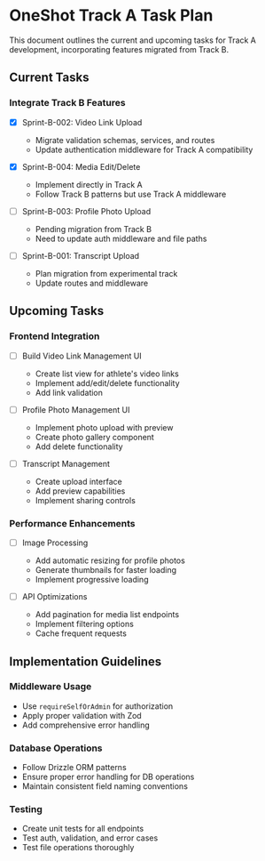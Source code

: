 # OneShot Track A Task Plan

This document outlines the current and upcoming tasks for Track A development, incorporating features migrated from Track B.

## Current Tasks

### Integrate Track B Features
- [x] Sprint-B-002: Video Link Upload
  - Migrate validation schemas, services, and routes
  - Update authentication middleware for Track A compatibility

- [x] Sprint-B-004: Media Edit/Delete
  - Implement directly in Track A
  - Follow Track B patterns but use Track A middleware

- [ ] Sprint-B-003: Profile Photo Upload
  - Pending migration from Track B
  - Need to update auth middleware and file paths

- [ ] Sprint-B-001: Transcript Upload
  - Plan migration from experimental track
  - Update routes and middleware

## Upcoming Tasks

### Frontend Integration
- [ ] Build Video Link Management UI
  - Create list view for athlete's video links
  - Implement add/edit/delete functionality
  - Add link validation

- [ ] Profile Photo Management UI
  - Implement photo upload with preview
  - Create photo gallery component
  - Add delete functionality

- [ ] Transcript Management
  - Create upload interface
  - Add preview capabilities
  - Implement sharing controls

### Performance Enhancements
- [ ] Image Processing
  - Add automatic resizing for profile photos
  - Generate thumbnails for faster loading
  - Implement progressive loading

- [ ] API Optimizations
  - Add pagination for media list endpoints
  - Implement filtering options
  - Cache frequent requests

## Implementation Guidelines

### Middleware Usage
- Use `requireSelfOrAdmin` for authorization
- Apply proper validation with Zod
- Add comprehensive error handling

### Database Operations
- Follow Drizzle ORM patterns
- Ensure proper error handling for DB operations
- Maintain consistent field naming conventions

### Testing
- Create unit tests for all endpoints
- Test auth, validation, and error cases
- Test file operations thoroughly